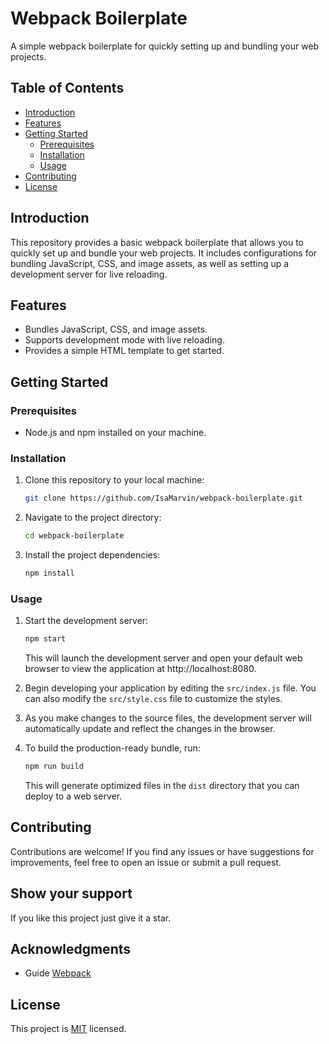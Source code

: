 # Webpack Boilerplate

A simple webpack boilerplate for quickly setting up and bundling your web projects.

## Table of Contents

- [Introduction](#introduction)
- [Features](#features)
- [Getting Started](#getting-started)
  - [Prerequisites](#prerequisites)
  - [Installation](#installation)
  - [Usage](#usage)
- [Contributing](#contributing)
- [License](#license)

## Introduction

This repository provides a basic webpack boilerplate that allows you to quickly set up and bundle your web projects. It includes configurations for bundling JavaScript, CSS, and image assets, as well as setting up a development server for live reloading.

## Features

- Bundles JavaScript, CSS, and image assets.
- Supports development mode with live reloading.
- Provides a simple HTML template to get started.

## Getting Started

### Prerequisites

- Node.js and npm installed on your machine.

### Installation

1. Clone this repository to your local machine:

   ```bash
   git clone https://github.com/IsaMarvin/webpack-boilerplate.git
   ```

2. Navigate to the project directory:

   ```bash
   cd webpack-boilerplate
   ```

3. Install the project dependencies:

   ```bash
   npm install
   ```

### Usage

1. Start the development server:

   ```bash
   npm start
   ```

   This will launch the development server and open your default web browser to view the application at http://localhost:8080.

2. Begin developing your application by editing the `src/index.js` file. You can also modify the `src/style.css` file to customize the styles.

3. As you make changes to the source files, the development server will automatically update and reflect the changes in the browser.

4. To build the production-ready bundle, run:

   ```bash
   npm run build
   ```

   This will generate optimized files in the `dist` directory that you can deploy to a web server.

## Contributing

Contributions are welcome! If you find any issues or have suggestions for improvements, feel free to open an issue or submit a pull request.

## Show your support

If you like this project just give it a star.


## Acknowledgments

- Guide [Webpack](https://webpack.js.org/guides/getting-started/#basic-setup)

## License

This project is [MIT](./LICENSE) licensed.


